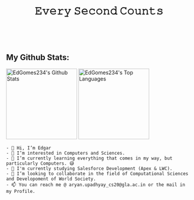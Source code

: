
<h1 align="center"> 
 <br>𝙴𝚟𝚎𝚛𝚢 𝚂𝚎𝚌𝚘𝚗𝚍 𝙲𝚘𝚞𝚗𝚝𝚜<br>
</h1>
<br>







<p align="center">
 <br/>
  <h2> My Github Stats: </h2>
  <a href="https://github.com/anuraghazra/github-readme-stats"><img alt="EdGomes234's Github Stats" src="https://github-readme-stats.vercel.app/api/?username=EdGomes234&show_icons=true&count_private=true&theme=react&bg_color=1F222E&title_color=7cebf5&icon_color=2d7de4&show_icons=true&border_color=7cebf5&border_radius=10" height="192px"/></a>
  <a href="https://github.com/anuraghazra/github-readme-stats"><img alt="EdGomes234's Top Languages" src="https://github-readme-stats.vercel.app/api/top-langs/?username=EdGomes234&langs_count=8&layout=compact&theme=react&bg_color=1F222E&title_color=7cebf5&icon_color=2d7de4&show_icons=true&border_color=7cebf5&border_radius=10" height="192px"/></a>
  <br/>
</p>

 
```
- 👋 Hi, I’m Edgar
- 👀 I’m interested in Computers and Sciences.
- 🌱 I’m currently learning everything that comes in my way, but particularly Computers. 😅
- 🏫 I'm currently studying Salesforce Development (Apex & LWC).
- 💞️ I’m looking to collaborate in the field of Computational Sciences and Developoment of World Society.
- 📫 You can reach me @ aryan.upadhyay_cs20@gla.ac.in or the mail in my Profile.
```
